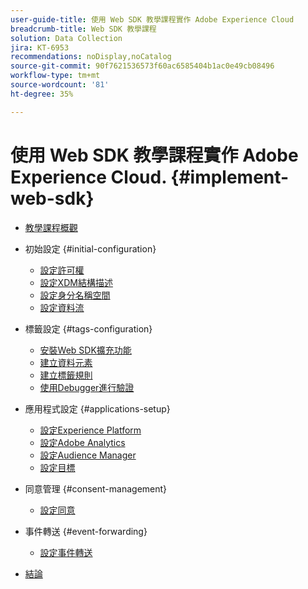 ```yaml
---
user-guide-title: 使用 Web SDK 教學課程實作 Adobe Experience Cloud
breadcrumb-title: Web SDK 教學課程
solution: Data Collection
jira: KT-6953
recommendations: noDisplay,noCatalog
source-git-commit: 90f7621536573f60ac6585404b1ac0e49cb08496
workflow-type: tm+mt
source-wordcount: '81'
ht-degree: 35%

---
```



# 使用 Web SDK 教學課程實作 Adobe Experience Cloud. {#implement-web-sdk}

+ [教學課程概觀](overview.md)
+ 初始設定 {#initial-configuration}
   + [設定許可權](configure-permissions.md)
   + [設定XDM結構描述](configure-schemas.md)
   + [設定身分名稱空間](configure-identities.md)
   + [設定資料流](configure-datastream.md)

+ 標籤設定 {#tags-configuration}
   + [安裝Web SDK擴充功能](install-web-sdk.md)
   + [建立資料元素](create-data-elements.md)
   + [建立標籤規則](create-tag-rule.md)
   + [使用Debugger進行驗證](validate-with-debugger.md)

+ 應用程式設定 {#applications-setup}
   + [設定Experience Platform](setup-experience-platform.md)
   + [設定Adobe Analytics](setup-analytics.md)
   + [設定Audience Manager](setup-audience-manager.md)
   + [設定目標](setup-target.md)

+ 同意管理 {#consent-management}
   + [設定同意](setup-consent.md)

+ 事件轉送 {#event-forwarding}
   + [設定事件轉送](setup-event-forwarding.md)

+ [結論](conclusion.md)

